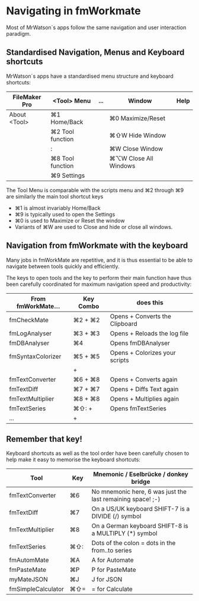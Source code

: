 # Navigating in fmWorkmate

Most of MrWatson´s apps follow the same navigation and user interaction paradigm.

## Standardised Navigation, Menus and Keyboard shortcuts

MrWatson´s apps have a standardised menu structure and keyboard shortcuts:

| FileMaker Pro | \<Tool> Menu          | ... | Window                | Help |
| ------------- | --------------------- | --- | --------------------- | ---- |
| About \<Tool> | ⌘1 Home/Back          |     |  ⌘0 Maximize/Reset    |      |
|               |  ⌘2 Tool function     |     | ⌘⇧W Hide Window       |      |
|               |   :                   |     |  ⌘W Close Window      |      |
|               |  ⌘8 Tool function     |     | ⌘⌥W Close All Windows |      |
|               |  ⌘9 Settings          |     |                       |      |

The Tool Menu is comparable with the scripts menu and ⌘2 through ⌘9 are similarly the main tool shortcut keys

- ⌘1 is almost invariably Home/Back
- ⌘9 is typically used to open the Settings
- ⌘0 is used to Maximize or Reset the window
- Variants of ⌘W are used to Close and hide or close all windows.

## Navigation from fmWorkmate with the keyboard

Many jobs in fmWorkMate are repetitive, and it is thus essential to be able to navigate between tools quickly and efficiently.

The keys to open tools and the key to perform their main function have thus been carefully coordinated for maximum navigation speed and productivity:

| From fmWorkMate…   | Key Combo | does this                      |
|--------------------|-----------|------------------------------- |
| fmCheckMate        |  ⌘2 +  ⌘2 | Opens + Converts the Clipboard |
| fmLogAnalyser      |  ⌘3 +  ⌘3 | Opens + Reloads the log file   |
| fmDBAnalyser       |  ⌘4       | Opens fmDBAnalyser             |
| fmSyntaxColorizer  |  ⌘5 +  ⌘5 | Opens + Colorizes your scripts |
|                    |     +     |                                |
| fmTextConverter    |  ⌘6 +  ⌘8 | Opens + Converts again         |
| fmTextDiff         |  ⌘7 +  ⌘7 | Opens + Diffs Text again       |
| fmTextMultiplier   |  ⌘8 +  ⌘8 | Opens + Multiplies again       |
| fmTextSeries       | ⌘⇧: +     | Opens fmTextSeries             |
| ...                |     +     |                                |

## Remember that key!

 Keyboard shortcuts as well as the tool order have been carefully chosen to help make it easy to memorise the keyboard shortcuts:

| Tool               | Key | Mnemonic / Eselbrücke / donkey bridge                       |
|--------------------|-----|---------------------------------------------------------- |
| fmTextConverter    |  ⌘6 | No mnemonic here, 6 was just the last remaining space! ;-)|
| fmTextDiff         |  ⌘7 | On a US/UK keyboard SHIFT-7 is a DIVIDE (/) symbol        |
| fmTextMultiplier   |  ⌘8 | On a German keyboard SHIFT-8 is a MULTIPLY (*) symbol     |
| fmTextSeries       | ⌘⇧: | Dots of the colon = dots in the from..to series   |
| fmAutomMate        |  ⌘A | A for Automate  |
| fmPasteMate        |  ⌘P | P for PasteMate |
| myMateJSON         |  ⌘J | J for JSON      |
| fmSimpleCalculator | ⌘⇧= | = for Calculate |

